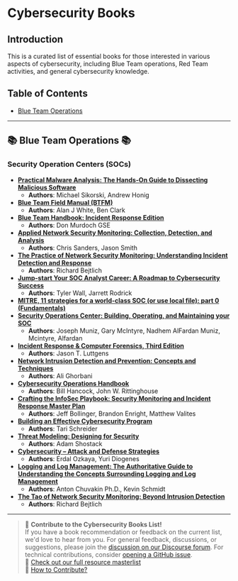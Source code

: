 # Cybersecurity Books

## Introduction
This is a curated list of essential books for those interested in various aspects of cybersecurity, including Blue Team operations, Red Team activities, and general cybersecurity knowledge.

## Table of Contents
- [Blue Team Operations](https://github.com/crushing-security/Crushing-Security-Community/edit/main/Resources/General_Resources/cybersecurity_books.md#-blue-team-operations-)

---

## 📚 Blue Team Operations 📚

### Security Operation Centers (SOCs)

- **[Practical Malware Analysis: The Hands-On Guide to Dissecting Malicious Software](#)**
  - **Authors**: Michael Sikorski, Andrew Honig
- **[Blue Team Field Manual (BTFM)](#)**
  - **Authors**: Alan J White, Ben Clark
- **[Blue Team Handbook: Incident Response Edition](#)**
  - **Authors**: Don Murdoch GSE
- **[Applied Network Security Monitoring: Collection, Detection, and Analysis](#)**
  - **Authors**: Chris Sanders, Jason Smith
- **[The Practice of Network Security Monitoring: Understanding Incident Detection and Response](#)**
  - **Authors**: Richard Bejtlich
- **[Jump-start Your SOC Analyst Career: A Roadmap to Cybersecurity Success](#)**
  - **Authors**: Tyler Wall, Jarrett Rodrick
- **[MITRE, 11 strategies for a world-class SOC (or use local file): part 0 (Fundamentals)](https://www.mitre.org/publications/technical-papers/11-strategies-world-class-cybersecurity-operations-center)**
- **[Security Operations Center: Building, Operating, and Maintaining your SOC](#)**
  - **Authors**: Joseph Muniz, Gary McIntyre, Nadhem AlFardan Muniz, Mcintyre, Alfardan
- **[Incident Response & Computer Forensics, Third Edition](#)**
  - **Authors**: Jason T. Luttgens
- **[Network Intrusion Detection and Prevention: Concepts and Techniques](#)**
  - **Authors**: Ali Ghorbani
- **[Cybersecurity Operations Handbook](#)**
  - **Authors**: Bill Hancock, John W. Rittinghouse
- **[Crafting the InfoSec Playbook: Security Monitoring and Incident Response Master Plan](#)**
  - **Authors**: Jeff Bollinger, Brandon Enright, Matthew Valites
- **[Building an Effective Cybersecurity Program](#)**
  - **Authors**: Tari Schreider
- **[Threat Modeling: Designing for Security](#)**
  - **Authors**: Adam Shostack
- **[Cybersecurity – Attack and Defense Strategies](#)**
  - **Authors**: Erdal Ozkaya, Yuri Diogenes
- **[Logging and Log Management: The Authoritative Guide to Understanding the Concepts Surrounding Logging and Log Management](#)**
  - **Authors**: Anton Chuvakin Ph.D., Kevin Schmidt
- **[The Tao of Network Security Monitoring: Beyond Intrusion Detection](#)**
  - **Authors**: Richard Bejtlich

---

> 💬 **Contribute to the Cybersecurity Books List!**  
> If you have a book recommendation or feedback on the current list, we'd love to hear from you. For general feedback, discussions, or suggestions, please join the [discussion on our Discourse forum](https://community.crushingsecurity.com/t/cybersecurity-books/126). For technical contributions, consider [opening a GitHub issue](https://github.com/crushing-security/Crushing-Security-Community/issues).  
> 🔗 [Check out our full resource masterlist](https://community.crushingsecurity.com/t/comunity-resource-masterlist/90)  
> 📖 [How to Contribute?](https://community.crushingsecurity.com/t/about-the-resources-category/84)

